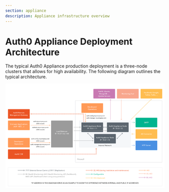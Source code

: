 ```yaml
---
section: appliance
description: Appliance infrastructure overview
---
```


# Auth0 Appliance Deployment Architecture

The typical Auth0 Appliance production deployment is a three-node clusters that allows for high availability. The following diagram outlines the typical architecture.

![](/media/articles/appliance/overview.png)
